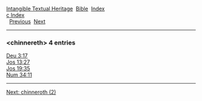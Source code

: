 [Intangible Textual Heritage](../../index)  [Bible](../index) 
[Index](index)   
[c Index](_c_)  
  [Previous](c02145)  [Next](c02147) 

------------------------------------------------------------------------

### &lt;chinnereth&gt; 4 entries

[Deu 3:17](../kjv/deu003.htm#017)  
[Jos 13:27](../kjv/jos013.htm#027)  
[Jos 19:35](../kjv/jos019.htm#035)  
[Num 34:11](../kjv/num034.htm#011)  

------------------------------------------------------------------------

[Next: chinneroth (2)](c02147)
